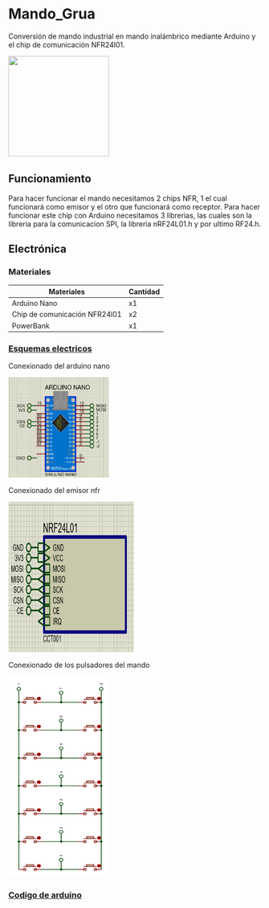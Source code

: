 # Mando_Grua
Conversión de mando industrial en mando inalámbrico mediante Arduino y el chip de comunicación NFR24l01.

<img src="" width="200" height="200" />

## Funcionamiento

Para hacer funcionar el mando necesitamos 2 chips NFR, 1 el cual funcionará como emisor y el otro que funcionará como receptor. Para hacer funcionar este chip con Arduino necesitamos 3 librerias, las cuales son la libreria para la comunicacion SPI, la libreria nRF24L01.h y por ultimo RF24.h. 

## Electrónica

### Materiales


Materiales | Cantidad
------------ | -------------
Arduino Nano | x1
Chip de comunicación NFR24l01 | x2
PowerBank | x1


### [Esquemas electricos](https://github.com/LSB-ELEK/Mando_Grua/tree/main/Schematichs)

Conexionado del arduino nano

<img src="https://github.com/LSB-ELEK/Mando_Grua/blob/main/img/NANO.png?raw=true" width="200" height="200" />

Conexionado del emisor nfr

<img src="https://github.com/LSB-ELEK/Mando_Grua/blob/main/img/NRF24L01.png?raw=true" width="250" height="300" />

Conexionado de los pulsadores del mando

<img src="https://github.com/LSB-ELEK/Mando_Grua/blob/main/img/buttons.png?raw=true" width="200" height="400" />

### [Codigo de arduino](https://github.com/LSB-ELEK/Mando_Grua/tree/main/Codigos%20Mando)
